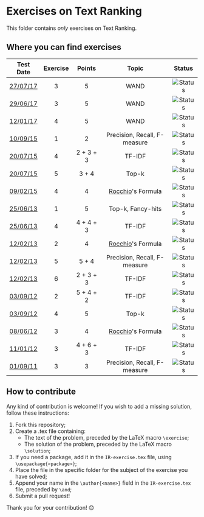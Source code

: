 # Exercises on Text Ranking #

This folder contains *only* exercises on Text Ranking.

## Where you can find exercises ##

| Test Date                                                                                                  | Exercise | Points       | Topic                                                            | Status                                                                             |
|:----------------------------------------------------------------------------------------------------------:|:--------:|:------------:|:----------------------------------------------------------------:|:----------------------------------------------------------------------------------:|
| [27/07/17](http://didawiki.di.unipi.it/lib/exe/fetch.php/magistraleinformatica/ir/ir16/ir170727.docx)      |     3    |      5       | WAND                                                             | ![Status](https://img.shields.io/badge/Status-Solved-green.svg)                    |
| [29/06/17](http://didawiki.di.unipi.it/lib/exe/fetch.php/magistraleinformatica/ir/ir16/ir170629.docx)      |     3    |      5       | WAND                                                             | ![Status](https://img.shields.io/badge/Status-Solved-green.svg)                    |
| [12/01/17](http://didawiki.di.unipi.it/lib/exe/fetch.php/magistraleinformatica/ir/ir16/ir170112.docx)      |     4    |      5       | WAND                                                             | ![Status](https://img.shields.io/badge/Status-Unsolved-red.svg)                    |
| [10/09/15](http://didawiki.di.unipi.it/lib/exe/fetch.php/magistraleinformatica/ir/ir14/ir150910.docx)      |     1    |      2       | Precision, Recall, F-measure                                     | ![Status](https://img.shields.io/badge/Status-To%20be%20reviewed-yellow.svg)       |
| [20/07/15](http://didawiki.di.unipi.it/lib/exe/fetch.php/magistraleinformatica/ir/ir14/ir150720.docx)      |     4    |  2 + 3 + 3   | TF-IDF                                                           | ![Status](https://img.shields.io/badge/Status-To%20be%20reviewed-yellow.svg)       |
| [20/07/15](http://didawiki.di.unipi.it/lib/exe/fetch.php/magistraleinformatica/ir/ir14/ir150720.docx)      |     5    |    3 + 4     | Top-k                                                            | ![Status](https://img.shields.io/badge/Status-Unsolved-red.svg)                    |
| [09/02/15](http://didawiki.di.unipi.it/lib/exe/fetch.php/magistraleinformatica/ir/ir14/ir150209.docx)      |     4    |      4       | [Rocchio](https://www.youtube.com/watch?v=n-QweNWeNw8)'s Formula | ![Status](https://img.shields.io/badge/Status-To%20be%20reviewed-yellow.svg)       |
| [25/06/13](http://didawiki.di.unipi.it/lib/exe/fetch.php/magistraleinformatica/ir/ir12/ir130625.docx)      |     1    |      5       | Top-k, Fancy-hits                                                | ![Status](https://img.shields.io/badge/Status-Unsolved-red.svg)                    |
| [25/06/13](http://didawiki.di.unipi.it/lib/exe/fetch.php/magistraleinformatica/ir/ir12/ir130625.docx)      |     4    |  4 + 4 + 3   | TF-IDF                                                           | ![Status](https://img.shields.io/badge/Status-Unsolved-red.svg)                    |
| [12/02/13](http://didawiki.di.unipi.it/lib/exe/fetch.php/magistraleinformatica/ir/ir12/ir130212.docx)      |     2    |      4       | [Rocchio](https://www.youtube.com/watch?v=n-QweNWeNw8)'s Formula | ![Status](https://img.shields.io/badge/Status-Unsolved-red.svg)                    |
| [12/02/13](http://didawiki.di.unipi.it/lib/exe/fetch.php/magistraleinformatica/ir/ir12/ir130212.docx)      |     5    |    5 + 4     | Precision, Recall, F-measure                                     | ![Status](https://img.shields.io/badge/Status-Unsolved-red.svg)                    |
| [12/02/13](http://didawiki.di.unipi.it/lib/exe/fetch.php/magistraleinformatica/ir/ir12/ir130212.docx)      |     6    |  2 + 3 + 3   | TF-IDF                                                           | ![Status](https://img.shields.io/badge/Status-Unsolved-red.svg)                    |
| [03/09/12](http://didawiki.di.unipi.it/lib/exe/fetch.php/magistraleinformatica/ir/ir11/ir120903.doc)       |     2    |  5 + 4 + 2   | TF-IDF                                                           | ![Status](https://img.shields.io/badge/Status-Unsolved-red.svg)                    |
| [03/09/12](http://didawiki.di.unipi.it/lib/exe/fetch.php/magistraleinformatica/ir/ir11/ir120903.doc)       |     4    |      5       | Top-k                                                            | ![Status](https://img.shields.io/badge/Status-Unsolved-red.svg)                    |
| [08/06/12](http://didawiki.di.unipi.it/lib/exe/fetch.php/magistraleinformatica/ir/ir11/ir120608.doc)       |     3    |      4       | [Rocchio](https://www.youtube.com/watch?v=n-QweNWeNw8)'s Formula | ![Status](https://img.shields.io/badge/Status-Unsolved-red.svg)                    |
| [11/01/12](http://didawiki.di.unipi.it/lib/exe/fetch.php/magistraleinformatica/ir/ir11/ir120111.doc)       |     3    |  4 + 6 + 3   | TF-IDF                                                           | ![Status](https://img.shields.io/badge/Status-Unsolved-red.svg)                    |
| [01/09/11](http://didawiki.di.unipi.it/lib/exe/fetch.php/magistraleinformatica/ir/ir10/ir110901.doc)       |     3    |      3       | Precision, Recall, F-measure                                     | ![Status](https://img.shields.io/badge/Status-Unsolved-red.svg)                    |

## How to contribute ##

Any kind of contribution is welcome! If you wish to add a missing solution,
follow these instructions:

  1. Fork this repository;
  2. Create a .tex file containing:
      - The text of the problem, preceded by the LaTeX macro `\exercise`;
      - The solution of the problem, preceded by the LaTeX macro `\solution`;
  3. If you need a package, add it in the `IR-exercise.tex` file, using
  `\usepackage{<package>}`;
  4. Place the file in the specific folder for the subject of the exercise you
  have solved;
  5. Append your name in the `\author{<name>}` field in the `IR-exercise.tex`
  file, preceded by `\and`;
  6. Submit a pull request!

Thank you for your contribution! :blush:
